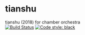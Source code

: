 # tianshu
tianshu (2018) for chamber orchestra<br/>
[![Build Status](https://travis-ci.com/GregoryREvans/tianshu.svg?branch=master)](https://travis-ci.com/GregoryREvans/tianshu) [![Code style: black](https://img.shields.io/badge/code%20style-black-000000.svg)](https://github.com/python/black)
